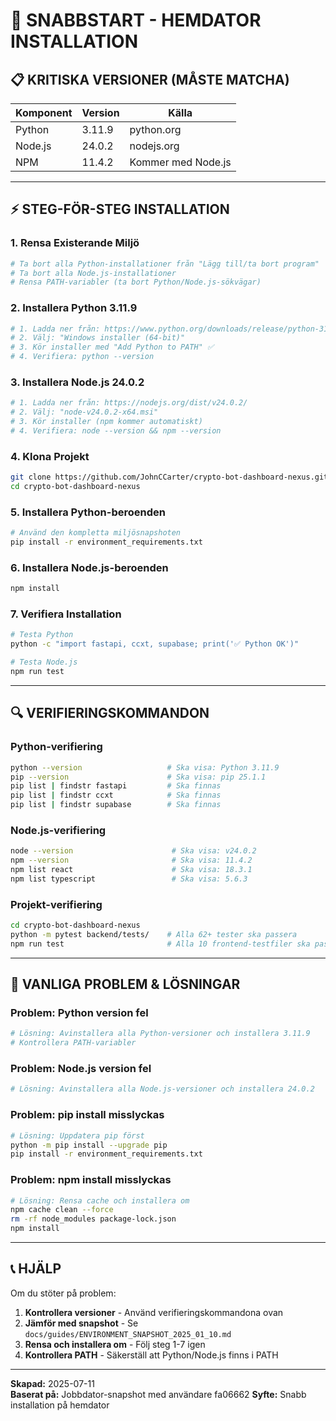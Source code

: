 # 🚀 SNABBSTART - HEMDATOR INSTALLATION

## 📋 KRITISKA VERSIONER (MÅSTE MATCHA)

| Komponent | Version | Källa |
|-----------|---------|-------|
| Python | 3.11.9 | python.org |
| Node.js | 24.0.2 | nodejs.org |
| NPM | 11.4.2 | Kommer med Node.js |

---

## ⚡ STEG-FÖR-STEG INSTALLATION

### 1. Rensa Existerande Miljö

```bash
# Ta bort alla Python-installationer från "Lägg till/ta bort program"
# Ta bort alla Node.js-installationer
# Rensa PATH-variabler (ta bort Python/Node.js-sökvägar)
```

### 2. Installera Python 3.11.9

```bash
# 1. Ladda ner från: https://www.python.org/downloads/release/python-3119/
# 2. Välj: "Windows installer (64-bit)"
# 3. Kör installer med "Add Python to PATH" ✅
# 4. Verifiera: python --version
```

### 3. Installera Node.js 24.0.2

```bash
# 1. Ladda ner från: https://nodejs.org/dist/v24.0.2/
# 2. Välj: "node-v24.0.2-x64.msi"
# 3. Kör installer (npm kommer automatiskt)
# 4. Verifiera: node --version && npm --version
```

### 4. Klona Projekt

```bash
git clone https://github.com/JohnCCarter/crypto-bot-dashboard-nexus.git
cd crypto-bot-dashboard-nexus
```

### 5. Installera Python-beroenden

```bash
# Använd den kompletta miljösnapshoten
pip install -r environment_requirements.txt
```

### 6. Installera Node.js-beroenden

```bash
npm install
```

### 7. Verifiera Installation

```bash
# Testa Python
python -c "import fastapi, ccxt, supabase; print('✅ Python OK')"

# Testa Node.js
npm run test
```

---

## 🔍 VERIFIERINGSKOMMANDON

### Python-verifiering

```bash
python --version                   # Ska visa: Python 3.11.9
pip --version                      # Ska visa: pip 25.1.1
pip list | findstr fastapi         # Ska finnas
pip list | findstr ccxt            # Ska finnas
pip list | findstr supabase        # Ska finnas
```

### Node.js-verifiering

```bash
node --version                      # Ska visa: v24.0.2
npm --version                       # Ska visa: 11.4.2
npm list react                      # Ska visa: 18.3.1
npm list typescript                 # Ska visa: 5.6.3
```

### Projekt-verifiering

```bash
cd crypto-bot-dashboard-nexus
python -m pytest backend/tests/    # Alla 62+ tester ska passera
npm run test                       # Alla 10 frontend-testfiler ska passera (1 test kan vara "skipped")
```

---

## 🚨 VANLIGA PROBLEM & LÖSNINGAR

### Problem: Python version fel

```bash
# Lösning: Avinstallera alla Python-versioner och installera 3.11.9
# Kontrollera PATH-variabler
```

### Problem: Node.js version fel

```bash
# Lösning: Avinstallera alla Node.js-versioner och installera 24.0.2
```

### Problem: pip install misslyckas

```bash
# Lösning: Uppdatera pip först
python -m pip install --upgrade pip
pip install -r environment_requirements.txt
```

### Problem: npm install misslyckas

```bash
# Lösning: Rensa cache och installera om
npm cache clean --force
rm -rf node_modules package-lock.json
npm install
```

---

## 📞 HJÄLP

Om du stöter på problem:

1. **Kontrollera versioner** - Använd verifieringskommandona ovan
2. **Jämför med snapshot** - Se `docs/guides/ENVIRONMENT_SNAPSHOT_2025_01_10.md`
3. **Rensa och installera om** - Följ steg 1-7 igen
4. **Kontrollera PATH** - Säkerställ att Python/Node.js finns i PATH

---

**Skapad:** 2025-07-11  
**Baserat på:** Jobbdator-snapshot med användare fa06662
**Syfte:** Snabb installation på hemdator
